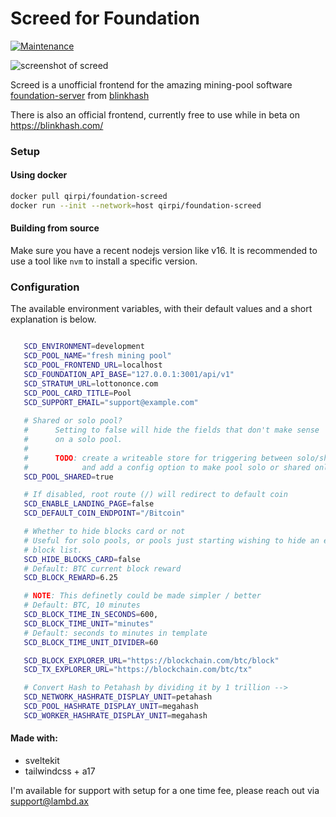 # Screed for Foundation

[![Maintenance](https://img.shields.io/badge/Maintained%3F-yes-green.svg)](https://GitHub.com/Naereen/StrapDown.js/graphs/commit-activity)

![screenshot of screed](https://github.com/qirpi/foundation-screed/raw/master/screenshots/screenshot1.png)

Screed is a unofficial frontend for the amazing mining-pool software [foundation-server](https://github.com/blinkhash/foundation-server) from [blinkhash](https://github.com/blinkhash)

There is also an official frontend, currently free to use while in beta on https://blinkhash.com/

### Setup

#### Using docker

```bash
docker pull qirpi/foundation-screed
docker run --init --network=host qirpi/foundation-screed
```

#### Building from source

Make sure you have a recent nodejs version like v16. It is recommended to use a tool like `nvm` to install a specific version.

### Configuration

The available environment variables, with their default values and a short explanation is below.

```bash

   SCD_ENVIRONMENT=development
   SCD_POOL_NAME="fresh mining pool"
   SCD_POOL_FRONTEND_URL=localhost
   SCD_FOUNDATION_API_BASE="127.0.0.1:3001/api/v1"
   SCD_STRATUM_URL=lottononce.com
   SCD_POOL_CARD_TITLE=Pool
   SCD_SUPPORT_EMAIL="support@example.com"
     
   # Shared or solo pool?
   # 	  Setting to false will hide the fields that don't make sense
   # 	  on a solo pool.
   #
   # 	  TODO: create a writeable store for triggering between solo/shared by default
   # 	        and add a config option to make pool solo or shared only
   SCD_POOL_SHARED=true

   # If disabled, root route (/) will redirect to default coin
   SCD_ENABLE_LANDING_PAGE=false
   SCD_DEFAULT_COIN_ENDPOINT="/Bitcoin"

   # Whether to hide blocks card or not
   # Useful for solo pools, or pools just starting wishing to hide an empty
   # block list.
   SCD_HIDE_BLOCKS_CARD=false
   # Default: BTC current block reward
   SCD_BLOCK_REWARD=6.25

   # NOTE: This definetly could be made simpler / better
   # Default: BTC, 10 minutes
   SCD_BLOCK_TIME_IN_SECONDS=600,
   SCD_BLOCK_TIME_UNIT="minutes"
   # Default: seconds to minutes in template
   SCD_BLOCK_TIME_UNIT_DIVIDER=60

   SCD_BLOCK_EXPLORER_URL="https://blockchain.com/btc/block"
   SCD_TX_EXPLORER_URL="https://blockchain.com/btc/tx"

   # Convert Hash to Petahash by dividing it by 1 trillion -->
   SCD_NETWORK_HASHRATE_DISPLAY_UNIT=petahash
   SCD_POOL_HASHRATE_DISPLAY_UNIT=megahash
   SCD_WORKER_HASHRATE_DISPLAY_UNIT=megahash
```



#### Made with:

-   sveltekit
-   tailwindcss + a17


I'm available for support with setup for a one time fee, please reach out via support@lambd.ax
